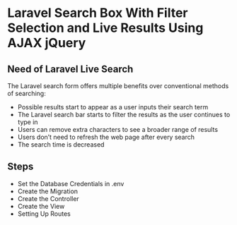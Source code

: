 # Laravel Search Box With Filter Selection and Live Results Using AJAX jQuery
## Need of Laravel Live Search
The Laravel search form offers multiple benefits over conventional methods of searching:
- Possible results start to appear as a user inputs their search term
- The Laravel search bar starts to filter the results as the user continues to type in
- Users can remove extra characters to see a broader range of results
- Users don’t need to refresh the web page after every search
- The search time is decreased

## Steps
- Set the Database Credentials in .env
- Create the Migration
- Create the Controller
- Create the View
- Setting Up Routes

